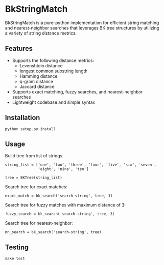 # BkStringMatch

BkStringMatch is a pure-python implementation for efficient string matching and nearest-neighbor searches that leverages BK tree structures by utilizing a variety of string distance metrics.

## Features

* Supports the following distance metrics:
    * Levenshtein distance
    * longest common substring length
    * Hamming distance
    * q-gram distance
    * Jaccard distance
* Supports exact matching, fuzzy searches, and nearest-neighbor searches
* Lightweight codebase and simple syntax

## Installation

```
python setup.py install
```

## Usage

Build tree from list of strings:
```
string_list = ['one', 'two', 'three', 'four', 'five', 'six', 'seven',
               'eight', 'nine', 'ten']

tree = BKTree(string_list)
```

Search tree for exact matches:
```
exact_match = bk_search('search-string', tree, 1)
```

Search tree for fuzzy matches with maximum distance of 3:
```
fuzzy_search = bk_search('search-string', tree, 3)
```

Search tree for nearest-neighbor:
```
nn_search = bk_search('search-string', tree)
```

## Testing

```
make test
```
